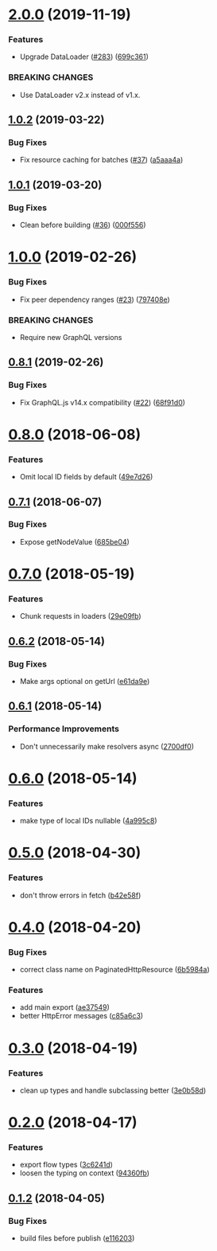# [2.0.0](https://github.com/4Catalyzer/graphql-server/compare/v1.0.2...v2.0.0) (2019-11-19)


### Features

* Upgrade DataLoader ([#283](https://github.com/4Catalyzer/graphql-server/issues/283)) ([699c361](https://github.com/4Catalyzer/graphql-server/commit/699c361e102c73ee6d2f96fcd4fcb4552c7d6829))


### BREAKING CHANGES

* Use DataLoader v2.x instead of v1.x.

## [1.0.2](https://github.com/4Catalyzer/graphql-server/compare/v1.0.1...v1.0.2) (2019-03-22)


### Bug Fixes

* Fix resource caching for batches ([#37](https://github.com/4Catalyzer/graphql-server/issues/37)) ([a5aaa4a](https://github.com/4Catalyzer/graphql-server/commit/a5aaa4a))

## [1.0.1](https://github.com/4Catalyzer/graphql-server/compare/v1.0.0...v1.0.1) (2019-03-20)


### Bug Fixes

* Clean before building ([#36](https://github.com/4Catalyzer/graphql-server/issues/36)) ([000f556](https://github.com/4Catalyzer/graphql-server/commit/000f556))

<a name="1.0.0"></a>
# [1.0.0](https://github.com/4Catalyzer/graphql-server/compare/v0.8.1...v1.0.0) (2019-02-26)


### Bug Fixes

* Fix peer dependency ranges ([#23](https://github.com/4Catalyzer/graphql-server/issues/23)) ([797408e](https://github.com/4Catalyzer/graphql-server/commit/797408e))


### BREAKING CHANGES

* Require new GraphQL versions

<a name="0.8.1"></a>
## [0.8.1](https://github.com/4Catalyzer/graphql-server/compare/v0.8.0...v0.8.1) (2019-02-26)


### Bug Fixes

* Fix GraphQL.js v14.x compatibility ([#22](https://github.com/4Catalyzer/graphql-server/issues/22)) ([68f91d0](https://github.com/4Catalyzer/graphql-server/commit/68f91d0))

<a name="0.8.0"></a>
# [0.8.0](https://github.com/4Catalyzer/graphql-server/compare/v0.7.1...v0.8.0) (2018-06-08)


### Features

* Omit local ID fields by default ([49e7d26](https://github.com/4Catalyzer/graphql-server/commit/49e7d26))

<a name="0.7.1"></a>
## [0.7.1](https://github.com/4Catalyzer/graphql-server/compare/v0.7.0...v0.7.1) (2018-06-07)


### Bug Fixes

* Expose getNodeValue ([685be04](https://github.com/4Catalyzer/graphql-server/commit/685be04))

<a name="0.7.0"></a>
# [0.7.0](https://github.com/4Catalyzer/graphql-server/compare/v0.6.2...v0.7.0) (2018-05-19)


### Features

* Chunk requests in loaders ([29e09fb](https://github.com/4Catalyzer/graphql-server/commit/29e09fb))

<a name="0.6.2"></a>
## [0.6.2](https://github.com/4Catalyzer/graphql-server/compare/v0.6.1...v0.6.2) (2018-05-14)


### Bug Fixes

* Make args optional on getUrl ([e61da9e](https://github.com/4Catalyzer/graphql-server/commit/e61da9e))

<a name="0.6.1"></a>
## [0.6.1](https://github.com/4Catalyzer/graphql-server/compare/v0.6.0...v0.6.1) (2018-05-14)


### Performance Improvements

* Don't unnecessarily make resolvers async ([2700df0](https://github.com/4Catalyzer/graphql-server/commit/2700df0))

<a name="0.6.0"></a>
# [0.6.0](https://github.com/4Catalyzer/graphql-server/compare/v0.5.0...v0.6.0) (2018-05-14)


### Features

* make type of local IDs nullable ([4a995c8](https://github.com/4Catalyzer/graphql-server/commit/4a995c8))

<a name="0.5.0"></a>
# [0.5.0](https://github.com/4Catalyzer/graphql-server/compare/v0.4.0...v0.5.0) (2018-04-30)


### Features

* don't throw errors in fetch ([b42e58f](https://github.com/4Catalyzer/graphql-server/commit/b42e58f))

<a name="0.4.0"></a>
# [0.4.0](https://github.com/4Catalyzer/graphql-server/compare/v0.3.0...v0.4.0) (2018-04-20)


### Bug Fixes

* correct class name on PaginatedHttpResource ([6b5984a](https://github.com/4Catalyzer/graphql-server/commit/6b5984a))


### Features

* add main export ([ae37549](https://github.com/4Catalyzer/graphql-server/commit/ae37549))
* better HttpError messages ([c85a6c3](https://github.com/4Catalyzer/graphql-server/commit/c85a6c3))

<a name="0.3.0"></a>
# [0.3.0](https://github.com/4Catalyzer/graphql-server/compare/v0.2.0...v0.3.0) (2018-04-19)


### Features

* clean up types and handle subclassing better ([3e0b58d](https://github.com/4Catalyzer/graphql-server/commit/3e0b58d))

<a name="0.2.0"></a>
# [0.2.0](https://github.com/4Catalyzer/graphql-server/compare/v0.1.2...v0.2.0) (2018-04-17)


### Features

* export flow types ([3c6241d](https://github.com/4Catalyzer/graphql-server/commit/3c6241d))
* loosen the typing on context ([94360fb](https://github.com/4Catalyzer/graphql-server/commit/94360fb))

<a name="0.1.2"></a>
## [0.1.2](https://github.com/4Catalyzer/graphql-server/compare/v0.1.1...v0.1.2) (2018-04-05)


### Bug Fixes

* build files before publish ([e116203](https://github.com/4Catalyzer/graphql-server/commit/e116203))
